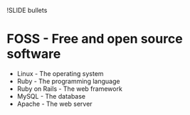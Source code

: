 
!SLIDE bullets 
# FOSS - Free and open source software 
* Linux - The operating system
* Ruby - The programming language
* Ruby on Rails - The web framework
* MySQL - The database
* Apache - The web server


